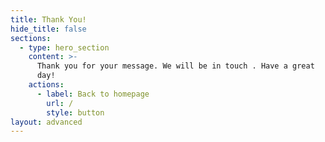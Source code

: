 ```yaml
---
title: Thank You!
hide_title: false
sections:
  - type: hero_section
    content: >-
      Thank you for your message. We will be in touch . Have a great
      day!
    actions:
      - label: Back to homepage
        url: /
        style: button
layout: advanced
---
```

